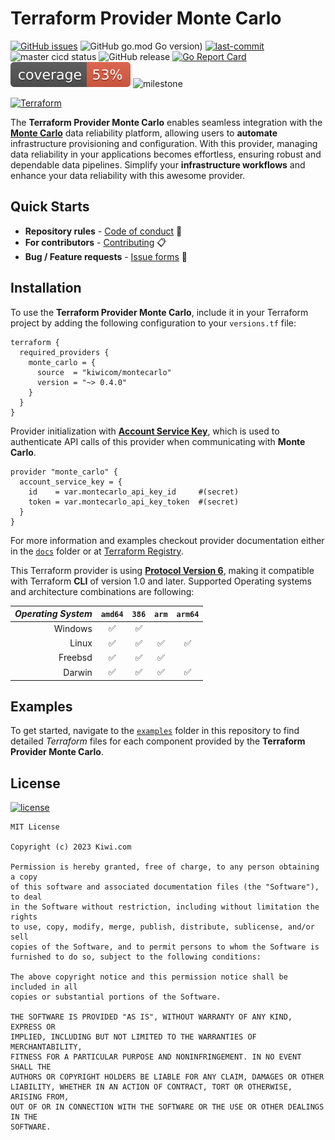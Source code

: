 # Terraform Provider Monte Carlo

[![GitHub issues](https://img.shields.io/github/issues/kiwicom/terraform-provider-montecarlo)](https://github.com/kiwicom/terraform-provider-montecarlo/issues)
![GitHub go.mod Go version)](https://img.shields.io/github/go-mod/go-version/kiwicom/terraform-provider-montecarlo)
[![last-commit](https://img.shields.io/github/last-commit/kiwicom/terraform-provider-montecarlo)]()
![master cicd status](https://github.com/kiwicom/terraform-provider-montecarlo/actions/workflows/master.yml/badge.svg)
![GitHub release](https://img.shields.io/github/v/release/kiwicom/terraform-provider-montecarlo)
[![Go Report Card](https://goreportcard.com/badge/github.com/kiwicom/terraform-provider-montecarlo)](https://goreportcard.com/report/github.com/kiwicom/terraform-provider-montecarlo)
![coverage](https://raw.githubusercontent.com/kiwicom/terraform-provider-montecarlo/badges/.badges/master/coverage.svg)
![milestone](https://img.shields.io/github/milestones/progress/kiwicom/terraform-provider-montecarlo/2)  

[![Terraform](https://img.shields.io/badge/terraform-%235835CC.svg?style=for-the-badge&logo=terraform&logoColor=white)](https://registry.terraform.io/providers/kiwicom/montecarlo/latest)

The **Terraform Provider Monte Carlo** enables seamless integration with the **[Monte Carlo](https://www.montecarlodata.com/)** data reliability platform, allowing users to **automate** infrastructure provisioning and configuration. With this provider, managing data reliability in your applications becomes effortless, ensuring robust and dependable data pipelines. Simplify your **infrastructure workflows** and enhance your data reliability with this awesome provider.

## Quick Starts

- **Repository rules** - [Code of conduct](./.github/CODE_OF_CONDUCT.md) :memo:
- **For contributors** - [Contributing](./.github/CONTRIBUTING.md) :clipboard:
- **Bug / Feature requests** - [Issue forms](https://github.com/kiwicom/terraform-provider-montecarlo/issues/new/choose) :speech_balloon:

## Installation

To use the **Terraform Provider Monte Carlo**, include it in your Terraform project by adding the following configuration to your `versions.tf` file:

```hcl
terraform {
  required_providers {
    monte_carlo = {
      source  = "kiwicom/montecarlo"
      version = "~> 0.4.0"
    }
  }
}
```

Provider initialization with <ins>**Account Service Key**</ins>, which is used to authenticate API calls of this provider when communicating with **Monte Carlo**.

```hcl
provider "monte_carlo" {
  account_service_key = {
    id    = var.montecarlo_api_key_id     #(secret)
    token = var.montecarlo_api_key_token  #(secret)
  }
}
```

For more information and examples checkout provider documentation either in the [`docs`](docs/index.md) folder or at [Terraform Registry](https://registry.terraform.io/providers/kiwicom/montecarlo/latest/docs).  

This Terraform provider is using **[Protocol Version 6](https://developer.hashicorp.com/terraform/plugin/terraform-plugin-protocol#protocol-version-6)**, making it compatible with Terraform **CLI** of version 1.0 and later. Supported Operating systems and architecture combinations are following:

| _Operating System_  |  `amd64` | `386`  | `arm`  | `arm64`  |
|---:|:---:|:---:|:---:|:---:|
| Windows  | :white_check_mark:  | :white_check_mark:  |   |   |
| Linux  | :white_check_mark:  | :white_check_mark:  | :white_check_mark:  | :white_check_mark:  |
| Freebsd  | :white_check_mark:  | :white_check_mark:  | :white_check_mark:  |   |
| Darwin  | :white_check_mark:  | :white_check_mark:  | :white_check_mark:  | :white_check_mark:  |


## Examples

To get started, navigate to the [`examples`](examples/) folder in this repository to find detailed _Terraform_ files for each component provided by the **Terraform Provider Monte Carlo**.  


## License

[![license](https://img.shields.io/github/license/kiwicom/terraform-provider-montecarlo)](https://github.com/kiwicom/terraform-provider-montecarlo/blob/master/LICENSE)
```
MIT License

Copyright (c) 2023 Kiwi.com

Permission is hereby granted, free of charge, to any person obtaining a copy
of this software and associated documentation files (the "Software"), to deal
in the Software without restriction, including without limitation the rights
to use, copy, modify, merge, publish, distribute, sublicense, and/or sell
copies of the Software, and to permit persons to whom the Software is
furnished to do so, subject to the following conditions:

The above copyright notice and this permission notice shall be included in all
copies or substantial portions of the Software.

THE SOFTWARE IS PROVIDED "AS IS", WITHOUT WARRANTY OF ANY KIND, EXPRESS OR
IMPLIED, INCLUDING BUT NOT LIMITED TO THE WARRANTIES OF MERCHANTABILITY,
FITNESS FOR A PARTICULAR PURPOSE AND NONINFRINGEMENT. IN NO EVENT SHALL THE
AUTHORS OR COPYRIGHT HOLDERS BE LIABLE FOR ANY CLAIM, DAMAGES OR OTHER
LIABILITY, WHETHER IN AN ACTION OF CONTRACT, TORT OR OTHERWISE, ARISING FROM,
OUT OF OR IN CONNECTION WITH THE SOFTWARE OR THE USE OR OTHER DEALINGS IN THE
SOFTWARE.
```